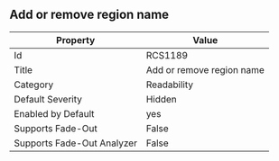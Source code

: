 ## Add or remove region name

Property | Value
--- | --- 
Id | RCS1189
Title | Add or remove region name
Category | Readability
Default Severity | Hidden
Enabled by Default | yes
Supports Fade-Out | False
Supports Fade-Out Analyzer | False
